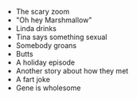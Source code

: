 - The scary zoom
- "Oh hey Marshmallow"
- Linda drinks
- Tina says something sexual
- Somebody groans
- Butts
- A holiday episode
- Another story about how they met
- A fart joke
- Gene is wholesome
